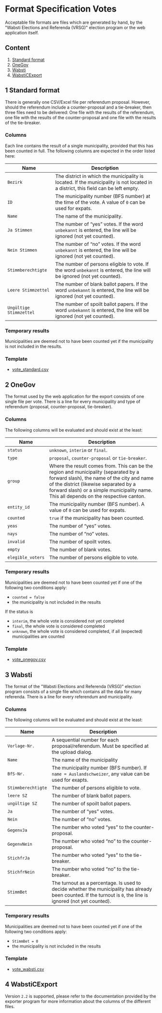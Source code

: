 Format Specification Votes
==========================

Acceptable file formats are files which are generated by hand, by the "Wabsti Elections and Referenda (VRSG)" election program or the web application itself.

## Content

1. [Standard format](#standard-format)
2. [OneGov](#onegov)
3. [Wabsti](#wabsti)
4. [WabstiCExport](#wabsticexport)


1 Standard format
-----------------

There is generally one CSV/Excel file per referendum proposal. However, should the referendum include a counter-proposal and a tie-breaker, then three files need to be delivered: One file with the results of the referendum, one file with the results of the counter-proposal and one file with the results of the tie-breaker.

### Columns

Each line contains the result of a single municipality, provided that this has been counted in full. The following columns are expected in the order listed here:

Name|Description
---|---
`Bezirk`|The district in which the municipality is located. If the municipality is not located in a district, this field can be left empty.
`ID`|The municipality number (BFS number) at the time of the vote. A value of `0` can be used for expats.
`Name`|The name of the municipality.
`Ja Stimmen`|The number of “yes” votes. If the word `unbekannt` is entered, the line will be ignored (not yet counted).
`Nein Stimmen`|The number of “no” votes. If the word `unbekannt` is entered, the line will be ignored (not yet counted).
`Stimmberechtigte`|The number of persons eligible to vote. If the word `unbekannt` is entered, the line will be ignored (not yet counted).
`Leere Stimmzettel`|The number of blank ballot papers. If the word `unbekannt` is entered, the line will be ignored (not yet counted).
`Ungültige Stimmzettel`|The number of spoilt ballot papers. If the word `unbekannt` is entered, the line will be ignored (not yet counted).

### Temporary results

Municipalities are deemed not to have been counted yet if the municipality is not included in the results.

### Template

- [vote_standard.csv](https://raw.githubusercontent.com/OneGov/onegov.election_day/master/docs/templates/vote_standard.csv)


2 OneGov
--------

The format used by the web application for the export consists of one single file per vote. There is a line for every municipality and type of referendum (proposal, counter-proposal, tie-breaker).

### Columns

The following columns will be evaluated and should exist at the least:

Name|Description
---|---
`status`|`unknown`, `interim` or `final`.
`type`|`proposal`, `counter-proposal` or `tie-breaker`.
`group`|Where the result comes from. This can be the region and municipality (separated by a forward slash), the name of the city and name of the district (likewise separated by a forward slash) or a simple municipality name. This all depends on the respective canton.
`entity_id`|The municipality number (BFS number). A value of `0` can be used for expats.
`counted`|`true` if the municipality has been counted.
`yeas`|The number of “yes” votes.
`nays`|The number of “no” votes.
`invalid`|The number of spoilt votes.
`empty`|The number of blank votes.
`elegible_voters`|The number of persons eligible to vote.

### Temporary results

Municipalities are deemed not to have been counted yet if one of the following two conditions apply:
- `counted = false`
- the municipality is not included in the results

If the status is
- `interim`, the whole vote is considered not yet completed
- `final`, the whole vote is considered completed
- `unknown`, the whole vote is considered completed, if all (expected) municipalities are counted

### Template

- [vote_onegov.csv](https://raw.githubusercontent.com/OneGov/onegov.election_day/master/docs/templates/vote_onegov.csv)


3 Wabsti
--------

The format of the "Wabsti Elections and Referenda (VRSG)" election program consists of a single file which contains all the data for many referenda. There is a line for every referendum and municipality.

### Columns

The following columns will be evaluated and should exist at the least:

Name|Description
---|---
`Vorlage-Nr.`|A sequential number for each proposal/referendum. Must be specified at the upload dialog.
`Name`|The name of the municipality
`BfS-Nr.`|The municipality number (BFS number). If `name = Auslandschweizer`, any value can be used for exapts.
`Stimmberechtigte`|The number of persons eligible to vote.
`leere SZ`|The number of blank ballot papers.
`ungültige SZ`|The number of spoilt ballot papers.
`Ja`|The number of “yes” votes.
`Nein`|The number of “no” votes.
`GegenvJa`|The number who voted “yes” to the counter-proposal.
`GegenvNein`|The number who voted “no” to the counter-proposal.
`StichfrJa`|The number who voted “yes” to the tie-breaker.
`StichfrNein`|The number who voted “no” to the tie-breaker.
`StimmBet`|The turnout as a percentage. Is used to decide whether the municipality has already been counted. If the turnout is `0`, the line is ignored (not yet counted).

### Temporary results

Municipalities are deemed not to have been counted yet if one of the following two conditions apply:
- `StimmBet = 0`
- the municipality is not included in the results

### Template

- [vote_wabsti.csv](https://raw.githubusercontent.com/OneGov/onegov.election_day/master/docs/templates/vote_wabsti.csv)


4 WabstiCExport
---------------

Version `2.2` is supported, please refer to the documentation provided by the exporter program for more information about the columns of the different files.
